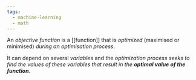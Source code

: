 ```yaml
---
tags:
  - machine-learning
  - math
---
```

An *objective function* is a [[function]] that is *optimized* (maximised or minimised) *during an optimisation process*.

It can depend on several *variables* and the *optimization process seeks to find the values of these variables that result in the **optimal value of the function***.